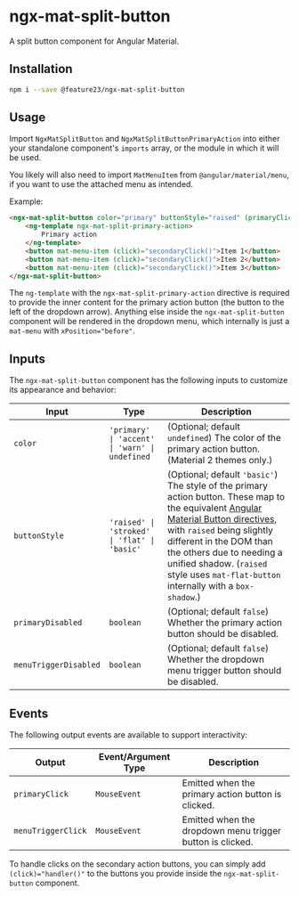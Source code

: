 # ngx-mat-split-button

A split button component for Angular Material.

## Installation

```bash
npm i --save @feature23/ngx-mat-split-button
```

## Usage

Import `NgxMatSplitButton` and `NgxMatSplitButtonPrimaryAction` into either your standalone component's `imports` array, or the module in which it will be used.

You likely will also need to import `MatMenuItem` from `@angular/material/menu`, if you want to use the attached menu as intended.

Example:
```html
<ngx-mat-split-button color="primary" buttonStyle="raised" (primaryClick)="primaryClick()">
    <ng-template ngx-mat-split-primary-action>
        Primary action
    </ng-template>
    <button mat-menu-item (click)="secondaryClick()">Item 1</button>
    <button mat-menu-item (click)="secondaryClick()">Item 2</button>
    <button mat-menu-item (click)="secondaryClick()">Item 3</button>
</ngx-mat-split-button>
```

The `ng-template` with the `ngx-mat-split-primary-action` directive is required to provide the inner content for the primary action button (the button to the left of the dropdown arrow).
Anything else inside the `ngx-mat-split-button` component will be rendered in the dropdown menu, which internally is just a `mat-menu` with `xPosition="before"`.

## Inputs

The `ngx-mat-split-button` component has the following inputs to customize its appearance and behavior:

| Input | Type | Description |
| --- | --- | --- |
| `color` | `'primary' \| 'accent' \| 'warn' \| undefined` | (Optional; default `undefined`) The color of the primary action button. (Material 2 themes only.) |
| `buttonStyle` | `'raised' \| 'stroked' \| 'flat' \| 'basic'` | (Optional; default `'basic'`) The style of the primary action button. These map to the equivalent [Angular Material Button directives](https://material.angular.io/components/button/overview), with `raised` being slightly different in the DOM than the others due to needing a unified shadow. (`raised` style uses `mat-flat-button` internally with a `box-shadow`.) |
| `primaryDisabled` | `boolean` | (Optional; default `false`) Whether the primary action button should be disabled. |
| `menuTriggerDisabled` | `boolean` | (Optional; default `false`) Whether the dropdown menu trigger button should be disabled. |

## Events

The following output events are available to support interactivity:

| Output | Event/Argument Type | Description |
| --- | --- | --- |
| `primaryClick` | `MouseEvent` | Emitted when the primary action button is clicked. |
| `menuTriggerClick` | `MouseEvent` | Emitted when the dropdown menu trigger button is clicked. |

To handle clicks on the secondary action buttons, you can simply add `(click)="handler()"` to the buttons you provide inside the `ngx-mat-split-button` component.
